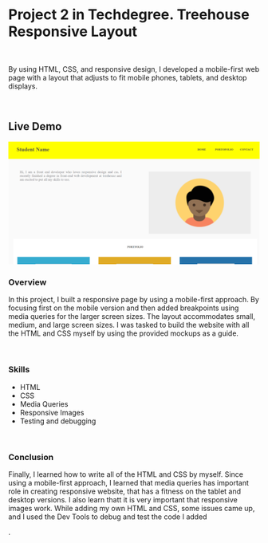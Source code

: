 <h1>Project 2 in Techdegree. Treehouse Responsive Layout</h1>
<br>
<p>By using HTML, CSS, and responsive design, I developed a mobile-first web page with a layout that adjusts to fit mobile phones, tablets, and desktop displays.</p>
<br>
<h2>Live Demo</h2>
<a href="https://lughnizaid.github.io/Project-2-Techdegree-Treehouse/"><img src="images/snapshot-responsive.png"></a>
<br>
<h3>Overview</h3>
<p>In this project, I built a responsive page by using a mobile-first approach. By focusing first on the mobile version and then added breakpoints using media queries for the larger screen sizes. The layout accommodates small, medium, and large screen sizes. I was tasked to build the website with all the HTML and CSS myself by using the provided mockups as a guide.</p> 
<br>
<h3>Skills</h3>
<ul>
  <li>HTML</li>
  <li>CSS</li>
  <li>Media Queries</li>
  <li>Responsive Images</li>
  <li>Testing and debugging</li>
</ul>
<br>
<h3>Conclusion</h3>
<p>Finally, I learned how to write all of the HTML and CSS by myself. Since using a mobile-first approach, I learned that media queries has important role in creating responsive website, that has a fitness on the tablet and desktop versions. I also learn thatt it is very important that responsive images work. While adding my own HTML and CSS, some issues came up, and I used the Dev Tools to debug and test the code I added</p>.

